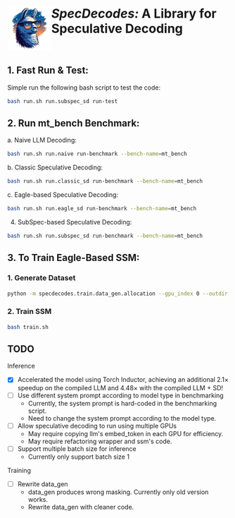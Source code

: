 # <img src="assets/logo.png" alt="Medusa" width="100" align="left"><i>SpecDecodes:</i> A Library for Speculative Decoding

<br>

## 1. Fast Run & Test:
Simple run the following bash script to test the code:
```bash
bash run.sh run.subspec_sd run-test
```

## 2. Run mt_bench Benchmark:

a. Naive LLM Decoding:
```bash
bash run.sh run.naive run-benchmark --bench-name=mt_bench
```

b. Classic Speculative Decoding:
```bash
bash run.sh run.classic_sd run-benchmark --bench-name=mt_bench
```

c. Eagle-based Speculative Decoding:
```bash
bash run.sh run.eagle_sd run-benchmark --bench-name=mt_bench
```

4. SubSpec-based Speculative Decoding:
```bash
bash run.sh run.subspec_sd run-benchmark --bench-name=mt_bench
```

## 3. To Train Eagle-Based SSM:

### 1. Generate Dataset

```bash
python -m specdecodes.train.data_gen.allocation --gpu_index 0 --outdir <dataset save location>
```

### 2. Train SSM

```bash
bash train.sh
```

## TODO

Inference
- [x] Accelerated the model using Torch Inductor, achieving an additional 2.1× speedup on the compiled LLM and 4.48× with the compiled LLM + SD!
- [ ] Use different system prompt according to model type in benchmarking
  - Currently, the system prompt is hard-coded in the benchmarking script.
  - Need to change the system prompt according to the model type.
- [ ] Allow speculative decoding to run using multiple GPUs
  - May require copying llm's embed_token in each GPU for efficiency.
  - May require refactoring wrapper and ssm's code.
- [ ] Support multiple batch size for inference
  - Currently only support batch size 1

Training
- [ ] Rewrite data_gen
  - data_gen produces wrong masking. Currently only old version works.
  - Rewrite data_gen with cleaner code.
